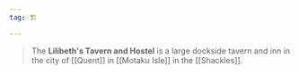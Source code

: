 ```yaml
---
tag: 🏗️

---
```

> The **Lilibeth's Tavern and Hostel** is a large dockside tavern and inn in the city of [[Quent]] in [[Motaku Isle]] in the [[Shackles]].







